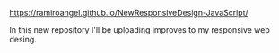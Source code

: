 https://ramiroangel.github.io/NewResponsiveDesign-JavaScript/

In this new repository I'll be uploading improves to my responsive web desing.